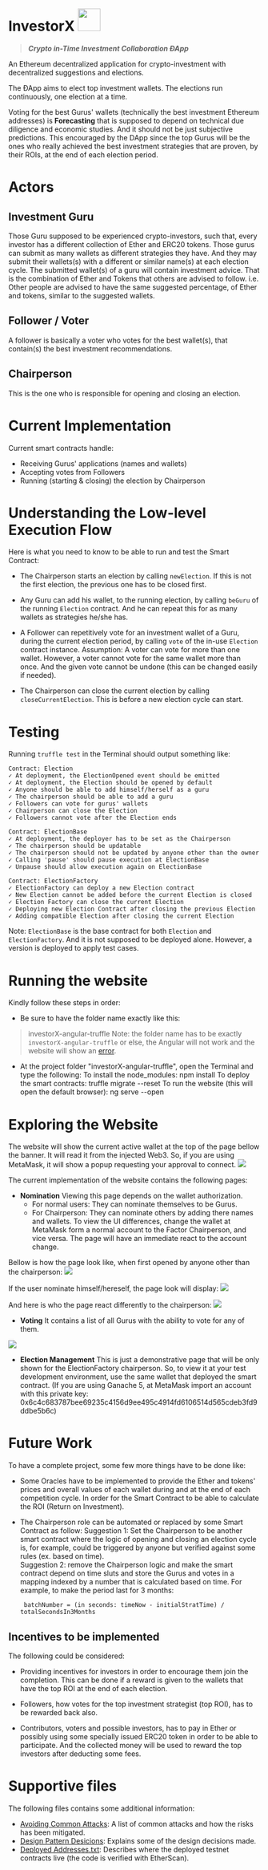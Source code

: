 
# InvestorX <img src="./src/assets/images/logo.png" width="45" />

> ***Crypto in-Time Investment Collaboration ÐApp***

An Ethereum decentralized application for crypto-investment with decentralized suggestions and elections.

The ÐApp aims to elect top investment wallets. The elections run continuously, one election at a time. 

Voting for the best Gurus' wallets (technically the best investment Ethereum addresses) is **Forecasting** that is supposed to depend on technical due diligence and economic studies. And it should not be just subjective predictions. This encouraged by the DApp since the top Gurus will be the ones who really achieved the best investment strategies that are proven, by their ROIs, at the end of each election period.

# Actors

## Investment Guru

Those Guru supposed to be experienced crypto-investors, such that, every investor has a different collection of Ether and ERC20 tokens. Those gurus can submit as many wallets as different strategies they have. And they may submit their wallets(s) with a different or similar name(s) at each election cycle. 
The submitted wallet(s) of a guru will contain investment advice. That is the combination of Ether and Tokens that others are advised to follow. i.e. Other people are advised to have the same suggested percentage, of Ether and tokens, similar to the suggested wallets. 

## Follower / Voter

A follower is basically a voter who votes for the best wallet(s), that contain(s) the best investment recommendations. 

## Chairperson

This is the one who is responsible for opening and closing an election.

# Current Implementation 
Current smart contracts handle:

- Receiving Gurus' applications (names and wallets)
- Accepting votes from Followers
- Running (starting & closing) the election by Chairperson 

# Understanding the Low-level Execution Flow

Here is what you need to know to be able to run and test the Smart Contract:

- The Chairperson starts an election by calling `newElection`. If this is not the first election, the previous one has to be closed first.

- Any Guru can add his wallet, to the running election, by calling `beGuru` of the running `Election` contract. And he can repeat this for as many wallets as strategies he/she has.

- A Follower can repetitively vote for an investment wallet of a Guru, during the current election period, by calling `vote` of the in-use `Election` contract instance. 
Assumption: A voter can vote for more than one wallet. However, a voter cannot vote for the same wallet more than once. And the given vote cannot be undone (this can be changed easily if needed).

- The Chairperson can close the current election by calling `closeCurrentElection`. This is before a new election cycle can start.


# Testing
Running `truffle test` in the Terminal should output something like:
		
	Contract: Election
	✓ At deployment, the ElectionOpened event should be emitted
	✓ At deployment, the Election should be opened by default
	✓ Anyone should be able to add himself/herself as a guru
	✓ The chairperson should be able to add a guru
	✓ Followers can vote for gurus' wallets
	✓ Chairperson can close the Election
	✓ Followers cannot vote after the Election ends

	Contract: ElectionBase
	✓ At deployment, the deployer has to be set as the Chairperson
	✓ The chairperson should be updatable
	✓ The chairperson should not be updated by anyone other than the owner
	✓ Calling 'pause' should pause execution at ElectionBase
	✓ Unpause should allow execution again on ElectionBase

	Contract: ElectionFactory
	✓ ElectionFactory can deploy a new Election contract
	✓ New Election cannot be added before the current Election is closed
	✓ Election Factory can close the current Election
	✓ Deploying new Election Contract after closing the previous Election
	✓ Adding compatible Election after closing the current Election

Note: `ElectionBase` is the base contract for both `Election` and `ElectionFactory`. And it is not supposed to be deployed alone. However, a version is deployed to apply test cases.

# Running the website
Kindly follow these steps in order:
 - Be sure to have the folder name exactly like this:
> investorX-angular-truffle
Note: the folder name has to be exactly `investorX-angular-truffle` or else, the Angular will not work and the website will show an [error](https://stackoverflow.com/questions/54309107/after-renaming-angular-folder-i-got-the-error-you-seem-to-not-be-depending-on).

 - At the project folder "investorX-angular-truffle", open the Terminal and type the following:
To install the node_modules:
	 npm install
To deploy the smart contracts:
	 truffle migrate --reset
To run the website (this will open the default browser):
	ng serve --open

# Exploring the Website
The website will show the current active wallet at the top of the page bellow the banner. It will read it from the injected Web3. So, if you are using MetaMask, it will show a popup requesting your approval to connect.
<img src="./screenshots/metamask-connect-request.png" />

The current implementation of the website contains the following pages:
 - **Nomination**
 Viewing this page depends on the wallet authorization. 
	- For normal users: They can nominate themselves to be Gurus.
	- For Chairperson: They can nominate others by adding there names and wallets.
	To view the UI differences, change the wallet at MetaMask form a normal account to the Factor Chairperson, and vice versa. The page will have an immediate react to the account change.
	
Bellow is how the page look like, when first opened by anyone other than the chairperson:
<img src="./screenshots/nomination-page-before-nomination.png" />

If the user nominate himself/hereself, the page look will display:
<img src="./screenshots/nomination-page-after-nomination.png" />

And here is who the page react differently to the chairperson:
<img src="./screenshots/nomination-page-chairperson-before-nomination.png" />

 - **Voting**
 It contains a list of all Gurus with the ability to vote for any of them.
 
<img src="./screenshots/voting-page.png" />
 
 - **Election Management** 
 This is just a demonstrative page that will be only shown for the ElectionFactory chairperson. So, to view it at your test development environment, use the same wallet that deployed the smart contract. (If you are using Ganache 5, at MetaMask import an account with this private key: 0x6c4c683787bee69235c4156d9ee495c4914fd6106514d565cdeb3fd9ddbe5b6c)


# Future Work
To have a complete project, some few more things have to be done like:
 - Some Oracles have to be implemented to provide the Ether and tokens' prices and overall values of each wallet during and at the end of each competition cycle. In order for the Smart Contract to be able to calculate the ROI (Return on Investment).
 - The Chairperson role can be automated or replaced by some Smart Contract as follow:
Suggestion 1: Set the Chairperson to be another smart contract where the logic of opening and closing an election cycle is, for example, could be triggered by anyone but verified against some rules (ex. based on time).  
Suggestion 2: remove the Chairperson logic and make the smart contract depend on time sluts and store the Gurus and votes in a mapping indexed by a number that is calculated based on time. For example, to make the period last for 3 months: 

	    batchNumber = (in seconds: timeNow - initialStratTime) / totalSecondsIn3Months

## Incentives to be implemented
The following could be considered:
 - Providing incentives for investors in order to encourage them join the completion. This can be done if a reward is given to the wallets that have the top ROI at the end of each election.

 - Followers, how votes for the top investment strategist (top ROI), has to be rewarded back also.

 - Contributors, voters and possible investors, has to pay in Ether or possibly using some specially issued ERC20 token in order to be able to participate. And the collected money will be used to reward the top investors after deducting some fees.


# Supportive files
The following files contains some additional information:

 - [Avoiding Common Attacks](./avoiding_common_attacks.md): A list of common attacks and how the risks has been mitigated.
 - [Design Pattern Desicions](./design_pattern_desicions.md): Explains some of the design decisions made.
 - [Deployed Addresses.txt](./deployed_addresses.txt): Describes where the deployed testnet contracts live (the code is verified with EtherScan).
